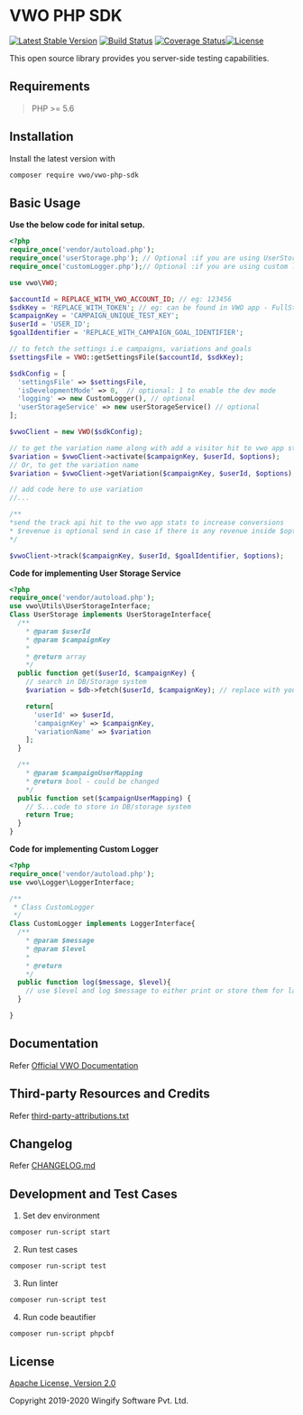 # VWO PHP SDK

[![Latest Stable Version](https://img.shields.io/packagist/v/vwo/vwo-php-sdk.svg)](https://packagist.org/packages/vwo/vwo-php-sdk) [![Build Status](http://img.shields.io/travis/wingify/vwo-php-sdk/master.svg?style=flat)](http://travis-ci.org/wingify/vwo-php-sdk) [![Coverage Status](https://coveralls.io/repos/github/wingify/vwo-php-sdk/badge.svg?branch=master)](https://coveralls.io/github/wingify/vwo-php-sdk?branch=master)[![License](https://img.shields.io/badge/License-Apache%202.0-blue.svg)](http://www.apache.org/licenses/LICENSE-2.0)

This open source library provides you server-side testing capabilities.

## Requirements

> PHP >= 5.6

## Installation

Install the latest version with

```bash
composer require vwo/vwo-php-sdk
```

## Basic Usage

**Use the below code for inital setup.**

```php
<?php
require_once('vendor/autoload.php');
require_once('userStorage.php'); // Optional :if you are using UserStorage service feature
require_once('customLogger.php');// Optional :if you are using custom logging feature

use vwo\VWO;

$accountId = REPLACE_WITH_VWO_ACCOUNT_ID; // eg: 123456
$sdkKey = 'REPLACE_WITH_TOKEN'; // eg: can be found in VWO app - FullStack project
$campaignKey = 'CAMPAIGN_UNIQUE_TEST_KEY';
$userId = 'USER_ID';
$goalIdentifier = 'REPLACE_WITH_CAMPAIGN_GOAL_IDENTIFIER';

// to fetch the settings i.e campaigns, variations and goals
$settingsFile = VWO::getSettingsFile($accountId, $sdkKey);

$sdkConfig = [
  'settingsFile' => $settingsFile,
  'isDevelopmentMode' => 0,  // optional: 1 to enable the dev mode
  'logging' => new CustomLogger(), // optional
  'userStorageService' => new userStorageService() // optional
];

$vwoClient = new VWO($sdkConfig);

// to get the variation name along with add a visitor hit to vwo app stats
$variation = $vwoClient->activate($campaignKey, $userId, $options);
// Or, to get the variation name
$variation = $vwoClient->getVariation($campaignKey, $userId, $options);

// add code here to use variation
//...

/**
*send the track api hit to the vwo app stats to increase conversions
* $revenue is optional send in case if there is any revenue inside $options
*/

$vwoClient->track($campaignKey, $userId, $goalIdentifier, $options);
```

**Code for implementing User Storage Service**

```php
<?php
require_once('vendor/autoload.php');
use vwo\Utils\UserStorageInterface;
Class UserStorage implements UserStorageInterface{
  /**
    * @param $userId
    * @param $campaignKey
    *
    * @return array
    */
  public function get($userId, $campaignKey) {
    // search in DB/Storage system
    $variation = $db->fetch($userId, $campaignKey); // replace with your implementation

    return[
      'userId' => $userId,
      'campaignKey' => $campaignKey,
      'variationName' => $variation
    ];
  }

  /**
    * @param $campaignUserMapping
    * @return bool - could be changed
    */
  public function set($campaignUserMapping) {
    // S...code to store in DB/storage system
    return True;
  }
}
```

**Code for implementing Custom Logger**

```php
<?php
require_once('vendor/autoload.php');
use vwo\Logger\LoggerInterface;

/**
 * Class CustomLogger
 */
Class CustomLogger implements LoggerInterface{
  /**
    * @param $message
    * @param $level
    *
    * @return
    */
  public function log($message, $level){
    // use $level and log $message to either print or store them for later use
  }

}
```

## Documentation

Refer [Official VWO Documentation](https://developers.vwo.com/reference#server-side-introduction)

## Third-party Resources and Credits

Refer [third-party-attributions.txt](https://github.com/wingify/vwo-php-sdk/blob/master/third-party-attributions.txt)

## Changelog

Refer [CHANGELOG.md](https://github.com/wingify/vwo-php-sdk/blob/master/CHANGELOG.md)

## Development and Test Cases

1. Set dev environment

```bash
composer run-script start
```

2. Run test cases

```bash
composer run-script test
```

3. Run linter

```bash
composer run-script test
```

4. Run code beautifier

```bash
composer run-script phpcbf
```

## License

[Apache License, Version 2.0](https://github.com/wingify/vwo-php-sdk/blob/master/LICENSE)

Copyright 2019-2020 Wingify Software Pvt. Ltd.
